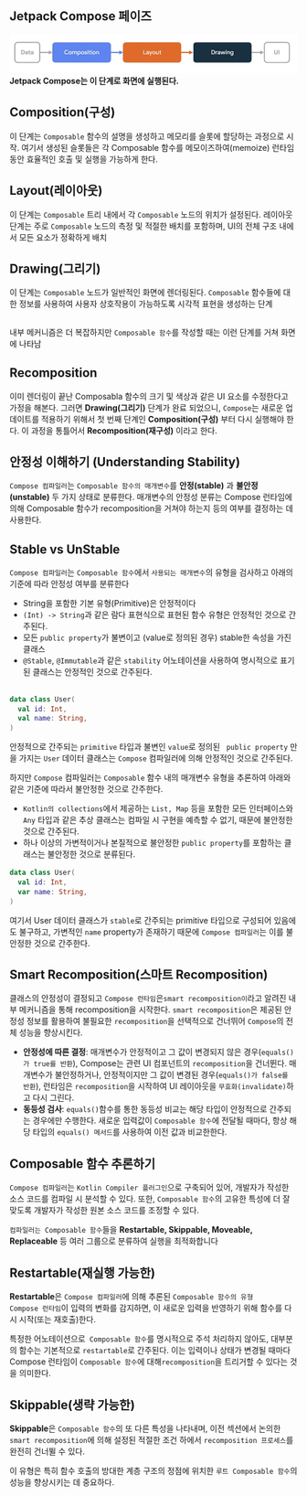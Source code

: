 ## Jetpack Compose 페이즈
 ![alt text](<image/compose stable.png>)
**Jetpack Compose는 이 단계로 화면에 실행된다.**
## Composition(구성)
이 단계는 ```Composable``` 함수의 설명을 생성하고 메모리를 슬롯에 할당하는 과정으로 시작. 여기서 생성된 슬롯들은 각 Composable 함수를 메모이즈하여(memoize) 런타임 동안 효율적인 호출 및 실행을 가능하게 한다.
## Layout(레이아웃)
이 단계는 ```Composable``` 트리 내에서 각 ```Composable``` 노드의 위치가 설정된다. 레이아웃 단계는 주로 ```Composable``` 노드의 측정 및 적절한 배치를 포함하며, UI의 전체 구조 내에서 모든 요소가 정확하게 배치

## Drawing(그리기)
이 단계는 ```Composable``` 노드가 일반적인 화면에 렌더링된다. ```Composable``` 함수들에 대한 정보를 사용하여 사용자 상호작용이 가능하도록 시각적 표현을 생성하는 단계

##
내부 메커니즘은 더 복잡하지만 ```Composable 함수```를 작성할 때는 이런 단계를 거쳐 화면에 나타남
## Recomposition
 이미 렌더링이 끝난 Composabla 함수의 크기 및 색상과 같은 UI 요소를 수정한다고 가정을 해본다. 그러면 **Drawing(그리기)** 단계가 완료 되었으니, ```Compose```는 새로운 업데이트를 적용하기 위해서 첫 번째 단계인 **Composition(구성)** 부터 다시 실행해야 한다. 이 과정을 통틀어서 **Recomposition(재구성)** 이라고 한다.

## 안정성 이해하기 (Understanding Stability)
```Compose 컴파일러```는 ```Composable 함수의 매개변수```를 **안정(stable)** 과 **불안정(unstable)** 두 가지 상태로 분류한다.
매개변수의 안정성 분류는 Compose 런타임에 의해 Composable 함수가 recomposition을 거쳐야 하는지 등의 여부를 결정하는 데 사용한다.

## Stable vs UnStable
```Compose 컴파일러```는 ```Composable 함수```에서 ```사용되는 매개변수```의 유형을 검사하고 아래의 기준에 따라 안정성 여부를 분류한다

+ String을 포함한 기본 유형(Primitive)은 안정적이다
+ ```(Int) -> String```과 같은 람다 표현식으로 표현된 함수 유형은 안정적인 것으로 간주된다.
+ 모든 ```public property```가 불변이고 (value로 정의된 경우) stable한 속성을 가진 클래스
+ ```@Stable```, ```@Immutable```과 같은 ```stability``` 어노테이션을 사용하여 명시적으로 표기된 클래스는 안정적인 것으로 간주된다.

##
```kotlin
data class User(
  val id: Int,
  val name: String,
)
```
안정적으로 간주되는 ```primitive``` 타입과 불변인 ```value```로 정의된 ``` public property``` 만을 가지는 ```User``` 데이터 클래스는 ```Compose``` 컴파일러에 의해 안정적인 것으로 간주된다.

하지만 ```Compose``` 컴파일러는 ```Composable``` 함수 내의 매개변수 유형을 추론하여 아래와 같은 기준에 따라서 불안정한 것으로 간주한다.
+ ```Kotlin의 collections```에서 제공하는 ```List, Map``` 등을 포함한 모든 인터페이스와 ```Any``` 타입과 같은 추상 클래스는 컴파일 시 구현을 예측할 수 없기, 때문에 불안정한 것으로 간주된다.
+ 하나 이상의 가변적이거나 본질적으로 불안정한 ```public property```를 포함하는 클래스는 불안정한 것으로 분류된다.

```kotlin
data class User(
  val id: Int,
  var name: String,
)
```
여기서 User 데이터 클래스가 ```stable```로 간주되는 primitive 타입으로 구성되어 있음에도 불구하고, 가변적인 ```name``` property가 존재하기 때문에 ```Compose 컴파일러```는 이를 불안정한 것으로 간주한다.

## Smart Recomposition(스마트 Recomposition)
클래스의 안정성이 결정되고 ```Compose 런타임```은```smart recomposition이```라고 알려진 내부 메커니즘을 통해 recomposition을 시작한다. ```smart recomposition```은 제공된 안정성 정보를 활용하여 불필요한 ```recomposition```을 선택적으로 건너뛰어 ```Compose```의 전체 성능을 향상시킨다.
+ **안정성에 따른 결정**: 매개변수가 안정적이고 그 값이 변경되지 않은 경우(```equals()가 true를 반환```), Compose는 관련 UI 컴포넌트의 ````recomposition````을 건너뛴다. 매개변수가 불안정하거나, 안정적이지만 그 값이 변경된 경우(```equals()가 false를 반환```), 런타임은 ````recomposition````을 시작하여 UI 레이아웃을 ```무효화(invalidate)```하고 다시 그린다.
+ **동등성 검사**: ```equals()```함수를 통한 동등성 비교는 해당 타입이 안정적으로 간주되는 경우에만 수행한다. 새로운 입력값이 ```Composable 함수```에 전달될 때마다, 항상 해당 타입의 ```equals() 메서드```를 사용하여 이전 값과 비교한한다.

## Composable 함수 추론하기
```Compose 컴파일러```는 ```Kotlin Compiler 플러그인```으로 구축되어 있어, 개발자가 작성한 소스 코드를 컴파일 시 분석할 수 있다. 또한, ```Composable 함수```의 고유한 특성에 더 잘 맞도록 개발자가 작성한 원본 소스 코드를 조정할 수 있다.

```컴파일러는 Composable 함수```들을 **Restartable, Skippable, Moveable, Replaceable** 등 여러 그룹으로 분류하여 실행을 최적화합니다

## Restartable(재실행 가능한)
**Restartable**은 ```Compose 컴파일러```에 의해 추론된 ```Composable 함수의 유형```\
```Compose 런타임```이 입력의 변화를 감지하면, 이 새로운 입력을 반영하기 위해 함수를 다시 시작(또는 재호출)한다.

특정한 어노테이션으로``` Composable 함수```를 명시적으로 주석 처리하지 않아도, 대부분의 함수는 기본적으로 ```restartable```로 간주된다. 이는 입력이나 상태가 변경될 때마다 Compose 런타임이 ```Composable 함수```에 대해```recomposition```을 트리거할 수 있다는 것을 의미한다.

## Skippable(생략 가능한)
**Skippable**은 ```Composable 함수```의 또 다른 특성을 나타내며, 이전 섹션에서 논의한 ```smart recomposition```에 의해 설정된 적절한 조건 하에서 ```recomposition 프로세스```를 완전히 건너뛸 수 있다.

이 유형은 특히 함수 호출의 방대한 계층 구조의 정점에 위치한 ```루트 Composable 함수```의 성능을 향상시키는 데 중요하다.